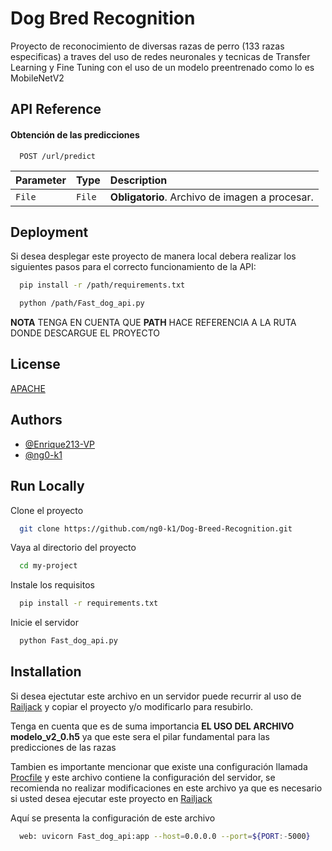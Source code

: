 
# Dog Bred Recognition

Proyecto de reconocimiento de diversas razas de perro (133 razas especificas) a traves del uso de redes neuronales y tecnicas de Transfer Learning y Fine Tuning con el uso de un modelo preentrenado como lo es MobileNetV2



## API Reference

#### Obtención de las predicciones

```http
  POST /url/predict
```

| Parameter | Type     | Description                |
| :-------- | :------- | :------------------------- |
| `File` | `File` | 	**Obligatorio**. Archivo de imagen a procesar. |




## Deployment

Si desea desplegar este proyecto de manera local debera realizar los siguientes pasos para el correcto funcionamiento de la API:

```bash
  pip install -r /path/requirements.txt
```


```bash
  python /path/Fast_dog_api.py
```
**NOTA** TENGA EN CUENTA QUE **PATH** HACE REFERENCIA A LA RUTA DONDE DESCARGUE EL PROYECTO

## License

[APACHE](https://choosealicense.com/licenses/apache/)


## Authors

- [@Enrique213-VP](https://github.com/Enrique213-VP)
- [@ng0-k1](https://github.com/ng0-k1)


## Run Locally

Clone el proyecto

```bash
  git clone https://github.com/ng0-k1/Dog-Breed-Recognition.git
```

Vaya al directorio del proyecto

```bash
  cd my-project
```

Instale los requisitos

```bash
  pip install -r requirements.txt
```

Inicie el servidor
```bash
  python Fast_dog_api.py
```


## Installation

Si desea ejectutar este archivo en un servidor puede recurrir al uso de [Railjack](https://railway.app?referralCode=TcQi7F) y copiar el proyecto y/o modificarlo para resubirlo.

Tenga en cuenta que es de suma importancia **EL USO DEL ARCHIVO modelo_v2_0.h5** ya que este sera el pilar fundamental para las predicciones de las razas


Tambien es importante mencionar que existe una configuración llamada [Procfile](https://github.com/ng0-k1/Dog-Breed-Recognition/blob/main/Procfile) y este archivo contiene la configuración del servidor, se recomienda no realizar modificaciones en este archivo ya que es necesario si usted desea ejecutar este proyecto en [Railjack](https://railway.app?referralCode=TcQi7F)

Aquí se presenta la configuración de este archivo
```bash
  web: uvicorn Fast_dog_api:app --host=0.0.0.0 --port=${PORT:-5000}
```
    
